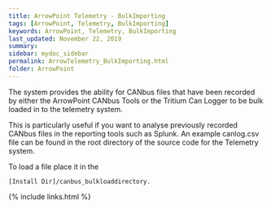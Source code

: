 ```yaml
---
title: ArrowPoint Telemetry - BulkImporting
tags: [ArrowPoint, Telemetry, BulkImporting]
keywords: ArrowPoint, Telemetry, BulkImporting
last_updated: November 22, 2019
summary:
sidebar: mydoc_sidebar
permalink: ArrowTelemetry_BulkImporting.html
folder: ArrowPoint
---
```


The system provides the ability for CANbus files that have been recorded by either the ArrowPoint CANbus Tools or the Tritium Can Logger to be bulk loaded in to the telemetry system.

This is particularly useful if you want to analyse previously recorded CANbus files in the reporting tools such as Splunk.  An example canlog.csv file can be found in the root directory of the source code for the Telemetry system.

To load a file place it in the 

```
[Install Dir]/canbus_bulkloaddirectory.
```

{% include links.html %}